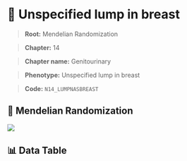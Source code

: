 # 🧪 Unspecified lump in breast

> **Root:** Mendelian Randomization

> **Chapter:** 14  

> **Chapter name:** Genitourinary

> **Phenotype:** Unspecified lump in breast  

> **Code:** `N14_LUMPNASBREAST`

## 🧬 Mendelian Randomization  

<img src="/MR/Figures/Forward/N14_LUMPNASBREAST.png"/>

## 📊 Data Table

<CsvTableMRF src="/MR/Data/Forward/N14_LUMPNASBREAST.csv"/>
